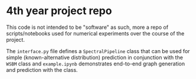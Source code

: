 # 4th year project repo 

This code is not intended to be "software" as such, more a repo of scripts/notebooks used for numerical experiments over the course of the project. 

The `interface.py` file defines a `SpectralPipeline` class that can be used for simple (known-alternative distribution) prediction in conjunction with the `WSBM` class and `example.ipynb` demonstrates end-to-end graph generation and prediction with the class.